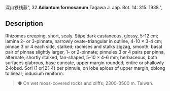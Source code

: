 深山铁线蕨",
32.**Adiantum formosanum** Tagawa J. Jap. Bot. 14: 315. 1938.",

## Description
Rhizomes creeping, short, scaly. Stipe dark castaneous, glossy, 5-12 cm; lamina 2- or 3-pinnate, narrowly ovate-triangular in outline, 4-10 × 3-4 cm; pinnae 3 or 4 each side, stalked; rachises and stalks zigzag, smooth; basal pair of pinnae slightly larger, 1- or 2-pinnate; pinnules 3 or 4 pairs per pinna, alternate, shortly stalked, fan-shaped, 5-10 × 4-6 mm, herbaceous, both surfaces glabrous, base cuneate, upper margin rounded, entire or shallowly 2-lobed. Sori (1 or)2(-4) per pinnule, on lobe apices of upper margin, oblong to linear; indusium reniform.

> ● On wet moss-covered rocks and cliffs; 2300-3500 m. Taiwan.
